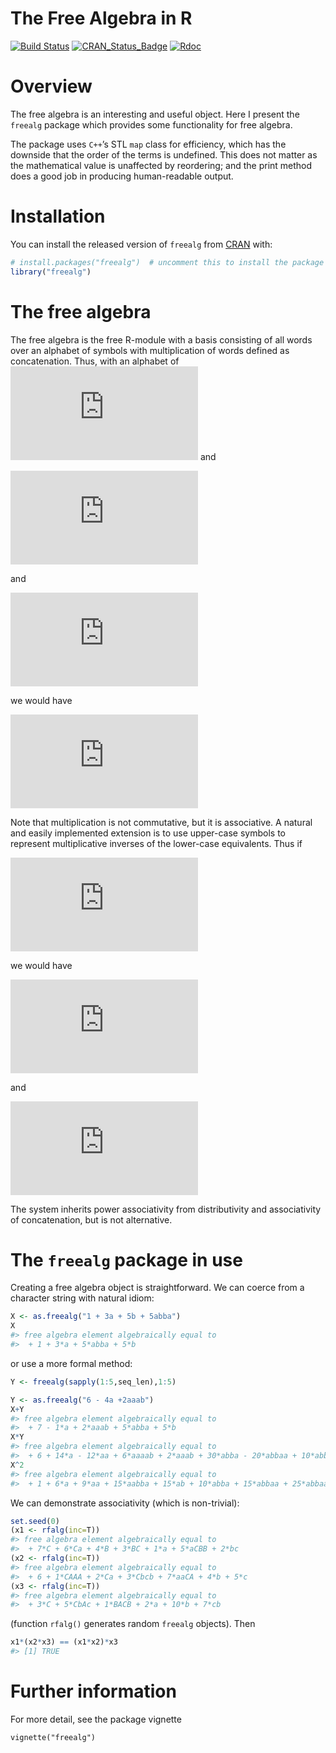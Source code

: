 The Free Algebra in R
================

<!-- README.md is generated from README.Rmd. Please edit that file -->

<!-- badges: start -->

[![Build
Status](https://travis-ci.org/RobinHankin/mvp.svg?branch=master)](https://travis-ci.org/RobinHankin/mvp)
[![CRAN\_Status\_Badge](https://www.r-pkg.org/badges/version/mvp)](https://cran.r-project.org/package=mvp)
[![Rdoc](http://www.rdocumentation.org/badges/version/mvp)](http://www.rdocumentation.org/packages/mvp)
<!-- badges: end -->

# Overview

The free algebra is an interesting and useful object. Here I present the
`freealg` package which provides some functionality for free algebra.

The package uses `C++`’s STL `map` class for efficiency, which has the
downside that the order of the terms is undefined. This does not matter
as the mathematical value is unaffected by reordering; and the print
method does a good job in producing human-readable output.

# Installation

You can install the released version of `freealg` from
[CRAN](https://CRAN.R-project.org) with:

``` r
# install.packages("freealg")  # uncomment this to install the package
library("freealg")
```

# The free algebra

The free algebra is the free R-module with a basis consisting of all
words over an alphabet of symbols with multiplication of words defined
as concatenation. Thus, with an alphabet of
![\\{x,y,z\\}](https://latex.codecogs.com/png.latex?%5C%7Bx%2Cy%2Cz%5C%7D
"\\{x,y,z\\}") and

  
![
A=\\alpha x^2yx + \\beta zy
](https://latex.codecogs.com/png.latex?%0AA%3D%5Calpha%20x%5E2yx%20%2B%20%5Cbeta%20zy%0A
"
A=\\alpha x^2yx + \\beta zy
")  

and

  
![
B=\\gamma z + \\delta y^4
](https://latex.codecogs.com/png.latex?%0AB%3D%5Cgamma%20z%20%2B%20%5Cdelta%20y%5E4%0A
"
B=\\gamma z + \\delta y^4
")  

we would have

  
![
A\\cdot B=\\left(\\alpha x^2yx+\\beta zy\\right)\\cdot\\left(\\gamma
z+\\delta y^4\\right)=\\alpha\\gamma x^2yxz+\\alpha\\delta
x^2yxy^4+\\beta\\gamma zyz+\\beta\\delta zy^5
](https://latex.codecogs.com/png.latex?%0AA%5Ccdot%20B%3D%5Cleft%28%5Calpha%20x%5E2yx%2B%5Cbeta%20zy%5Cright%29%5Ccdot%5Cleft%28%5Cgamma%20z%2B%5Cdelta%20y%5E4%5Cright%29%3D%5Calpha%5Cgamma%20x%5E2yxz%2B%5Calpha%5Cdelta%20x%5E2yxy%5E4%2B%5Cbeta%5Cgamma%20zyz%2B%5Cbeta%5Cdelta%20zy%5E5%0A
"
A\\cdot B=\\left(\\alpha x^2yx+\\beta zy\\right)\\cdot\\left(\\gamma z+\\delta y^4\\right)=\\alpha\\gamma x^2yxz+\\alpha\\delta x^2yxy^4+\\beta\\gamma zyz+\\beta\\delta zy^5
")  

Note that multiplication is not commutative, but it is associative. A
natural and easily implemented extension is to use upper-case symbols to
represent multiplicative inverses of the lower-case equivalents. Thus if

  
![
C=\\epsilon
X^2](https://latex.codecogs.com/png.latex?%0AC%3D%5Cepsilon%20X%5E2 "
C=\\epsilon X^2")  

we would have

  
![
A\\cdot C=\\left(\\alpha x^2yx+\\beta zy\\right)\\cdot\\epsilon X^2=
\\alpha\\epsilon x^2yX + \\beta\\epsilon zyX^2
](https://latex.codecogs.com/png.latex?%0AA%5Ccdot%20C%3D%5Cleft%28%5Calpha%20x%5E2yx%2B%5Cbeta%20zy%5Cright%29%5Ccdot%5Cepsilon%20X%5E2%3D%0A%5Calpha%5Cepsilon%20x%5E2yX%20%2B%20%5Cbeta%5Cepsilon%20zyX%5E2%0A
"
A\\cdot C=\\left(\\alpha x^2yx+\\beta zy\\right)\\cdot\\epsilon X^2=
\\alpha\\epsilon x^2yX + \\beta\\epsilon zyX^2
")  

and

  
![
C\\cdot A=\\epsilon X^2\\cdot\\left(\\alpha x^2yx+\\beta zy\\right)=
\\alpha\\epsilon yx + \\beta\\epsilon X^2zy.
](https://latex.codecogs.com/png.latex?%0AC%5Ccdot%20A%3D%5Cepsilon%20X%5E2%5Ccdot%5Cleft%28%5Calpha%20x%5E2yx%2B%5Cbeta%20zy%5Cright%29%3D%0A%5Calpha%5Cepsilon%20yx%20%2B%20%5Cbeta%5Cepsilon%20X%5E2zy.%0A
"
C\\cdot A=\\epsilon X^2\\cdot\\left(\\alpha x^2yx+\\beta zy\\right)=
\\alpha\\epsilon yx + \\beta\\epsilon X^2zy.
")  

The system inherits power associativity from distributivity and
associativity of concatenation, but is not alternative.

# The `freealg` package in use

Creating a free algebra object is straightforward. We can coerce from a
character string with natural idiom:

``` r
X <- as.freealg("1 + 3a + 5b + 5abba")
X
#> free algebra element algebraically equal to
#>  + 1 + 3*a + 5*abba + 5*b
```

or use a more formal method:

``` r
Y <- freealg(sapply(1:5,seq_len),1:5)
```

``` r
Y <- as.freealg("6 - 4a +2aaab")
X+Y
#> free algebra element algebraically equal to
#>  + 7 - 1*a + 2*aaab + 5*abba + 5*b
X*Y
#> free algebra element algebraically equal to
#>  + 6 + 14*a - 12*aa + 6*aaaab + 2*aaab + 30*abba - 20*abbaa + 10*abbaaaab + 30*b - 20*ba + 10*baaab
X^2
#> free algebra element algebraically equal to
#>  + 1 + 6*a + 9*aa + 15*aabba + 15*ab + 10*abba + 15*abbaa + 25*abbaabba + 25*abbab + 10*b + 15*ba + 25*babba + 25*bb
```

We can demonstrate associativity (which is non-trivial):

``` r
set.seed(0)
(x1 <- rfalg(inc=T))
#> free algebra element algebraically equal to
#>  + 7*C + 6*Ca + 4*B + 3*BC + 1*a + 5*aCBB + 2*bc
(x2 <- rfalg(inc=T))
#> free algebra element algebraically equal to
#>  + 6 + 1*CAAA + 2*Ca + 3*Cbcb + 7*aaCA + 4*b + 5*c
(x3 <- rfalg(inc=T))
#> free algebra element algebraically equal to
#>  + 3*C + 5*CbAc + 1*BACB + 2*a + 10*b + 7*cb
```

(function `rfalg()` generates random `freealg` objects). Then

``` r
x1*(x2*x3) == (x1*x2)*x3
#> [1] TRUE
```

# Further information

For more detail, see the package vignette

`vignette("freealg")`
